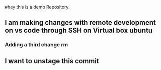 
  #hey this is a demo Repository.

## I am making changes with remote development on vs code through SSH on Virtual box ubuntu 

### Adding a third change rm 

## I want to unstage this commit 
